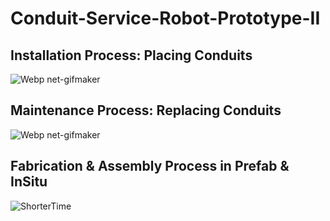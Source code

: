 # Conduit-Service-Robot-Prototype-II

## Installation Process: Placing Conduits

![Webp net-gifmaker](https://user-images.githubusercontent.com/65818525/130485846-8600d601-fa53-42a6-a69c-617790232353.gif)


## Maintenance Process: Replacing Conduits

![Webp net-gifmaker](https://user-images.githubusercontent.com/65818525/130485681-cd30471b-ed2a-4a76-b23a-fc2c067cd1e5.gif)


## Fabrication & Assembly Process in Prefab & InSitu

![ShorterTime](https://user-images.githubusercontent.com/65818525/130485757-268c3ffc-956d-4448-a036-890802cbb4f3.gif)
